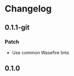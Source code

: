 # Changelog

## 0.1.1-git

### Patch

- Use common Wasefire lints

## 0.1.0

<!-- Increment to skip CHANGELOG.md test: 6 -->
